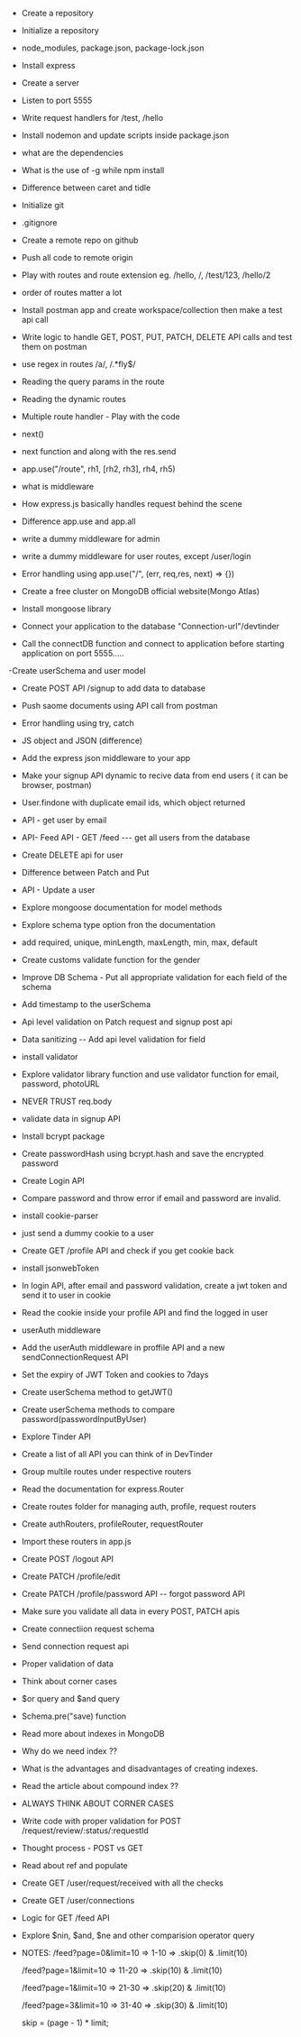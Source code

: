- Create a repository
- Initialize a repository
- node_modules, package.json, package-lock.json
- Install express
- Create a server
- Listen to port 5555
- Write request handlers for /test, /hello
- Install nodemon and update scripts inside package.json
- what are the dependencies
- What is the use of -g while npm install
- Difference between caret and tidle

- Initialize git 
- .gitignore
- Create a remote repo on github
- Push all code to remote origin
- Play with routes and route extension eg. /hello, /, /test/123, /hello/2
- order of routes matter a lot 
- Install postman app and create workspace/collection then make a test api call
- Write logic to handle GET, POST, PUT, PATCH, DELETE API calls and test them on postman

- use regex in routes /a/, /.*fly$/
- Reading the query params in the route
- Reading the dynamic routes

- Multiple route handler - Play with the code
- next()
- next function and along with the res.send
- app.use("/route", rh1, [rh2, rh3], rh4, rh5)
- what is middleware 
- How express.js basically handles request behind the scene
- Difference app.use and app.all
- write a dummy middleware for admin
- write a dummy middleware  for user routes, except /user/login
- Error handling using app.use("/", (err, req,res, next) => {})

- Create a free cluster on MongoDB official website(Mongo Atlas)
- Install mongoose library
- Connect your application to the database "Connection-url"/devtinder
- Call the connectDB function and connect to application before starting application on port 5555.....

-Create userSchema and user model
- Create POST API /signup to add data to database
- Push saome documents using API call from postman
- Error handling using try, catch
- JS object and JSON (difference)
- Add the express json middleware to your app
- Make your signup API dynamic to recive data from end users ( it can be browser, postman)
- User.findone with duplicate email ids, which object returned
- API - get user by email
- API- Feed API - GET /feed --- get all users from the database
- Create DELETE api for user
- Difference between Patch and Put
- API - Update a user
- Explore mongoose documentation for model methods

- Explore schema type option fron the documentation
- add required, unique, minLength, maxLength, min, max, default
- Create customs validate function for the gender
- Improve DB Schema - Put all appropriate validation for each field of the schema 
- Add timestamp to the userSchema 
- Api level validation on Patch request and signup post api
- Data sanitizing -- Add api level validation for field
- install validator 
- Explore validator library function and use validator function for email, password, photoURL
- NEVER TRUST req.body


- validate data in signup API
- Install bcrypt package
- Create passwordHash using bcrypt.hash and save the encrypted password
- Create Login API
- Compare password and throw error if email and password are invalid.

- install cookie-parser
- just send a dummy cookie to a user
- Create GET /profile API and check if you get cookie back 
- install jsonwebToken
- In login API, after email and password validation, create a jwt token and send it to user in cookie
- Read the cookie inside your profile API and find the logged in user
- userAuth middleware
- Add the userAuth middleware in proffile API and a new sendConnectionRequest API
- Set the expiry of JWT Token and cookies to 7days
- Create userSchema method to getJWT()
- Create userSchema methods to compare password(passwordInputByUser)

- Explore Tinder API
- Create a list of all API you can think of in DevTinder
- Group multile routes under respective routers
- Read the documentation for express.Router
- Create routes folder for managing auth, profile, request routers
- Create authRouters, profileRouter, requestRouter
- Import these routers in app.js
- Create POST /logout API
- Create PATCH /profile/edit 
- Create PATCH /profile/password API -- forgot password API
- Make sure you validate all data in every POST, PATCH apis

- Create connectiion request schema
- Send connection request api
- Proper validation of data
- Think about corner cases
- $or query and $and query
- Schema.pre("save) function
- Read more about indexes in MongoDB
- Why do we need index ??
- What is the advantages and disadvantages of creating indexes.
-  Read the article about compound index ??
- ALWAYS THINK ABOUT CORNER CASES 

- Write code with proper validation for POST /request/review/:status/:requestId
- Thought process - POST vs GET
- Read about ref and populate
- Create GET /user/request/received with all the checks
- Create GET /user/connections

- Logic for GET /feed API
- Explore $nin, $and, $ne and other comparision operator query

- NOTES:
    /feed?page=0&limit=10 => 1-10 => .skip(0) & .limit(10)

    /feed?page=1&limit=10 => 11-20 => .skip(10) & .limit(10)

    /feed?page=1&limit=10 => 21-30 => .skip(20) & .limit(10)

    /feed?page=3&limit=10 => 31-40 => .skip(30) & .limit(10)

    skip = (page - 1) * limit;